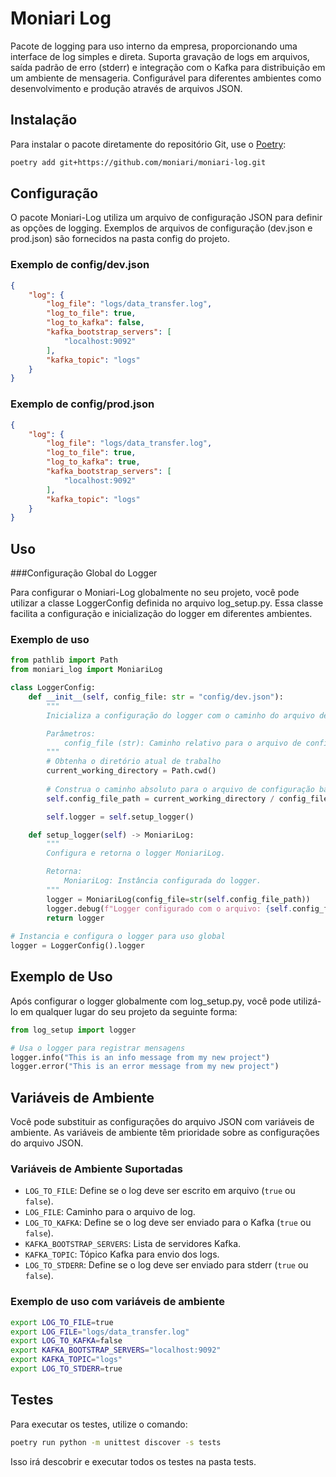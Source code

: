 # Moniari Log

Pacote de logging para uso interno da empresa, proporcionando uma interface de log simples e direta. Suporta gravação de logs em arquivos, saída padrão de erro (stderr) e integração com o Kafka para distribuição em um ambiente de mensageria. Configurável para diferentes ambientes como desenvolvimento e produção através de arquivos JSON.

## Instalação

Para instalar o pacote diretamente do repositório Git, use o [Poetry](https://python-poetry.org/):


```bash
poetry add git+https://github.com/moniari/moniari-log.git
```

## Configuração

O pacote Moniari-Log utiliza um arquivo de configuração JSON para definir as opções de logging. Exemplos de arquivos de configuração (dev.json e prod.json) são fornecidos na pasta config do projeto.

### Exemplo de config/dev.json

```json
{
    "log": {
        "log_file": "logs/data_transfer.log",
        "log_to_file": true,
        "log_to_kafka": false,
        "kafka_bootstrap_servers": [
            "localhost:9092"
        ],
        "kafka_topic": "logs"
    }
}
```

### Exemplo de config/prod.json

```json
{
    "log": {
        "log_file": "logs/data_transfer.log",
        "log_to_file": true,
        "log_to_kafka": true,
        "kafka_bootstrap_servers": [
            "localhost:9092"
        ],
        "kafka_topic": "logs"
    }
}
```

## Uso

###Configuração Global do Logger

Para configurar o Moniari-Log globalmente no seu projeto, você pode utilizar a classe LoggerConfig definida no arquivo log_setup.py. Essa classe facilita a configuração e inicialização do logger em diferentes ambientes.

### Exemplo de uso

```python
from pathlib import Path
from moniari_log import MoniariLog

class LoggerConfig:
    def __init__(self, config_file: str = "config/dev.json"):
        """
        Inicializa a configuração do logger com o caminho do arquivo de configuração especificado.

        Parâmetros:
            config_file (str): Caminho relativo para o arquivo de configuração.
        """
        # Obtenha o diretório atual de trabalho
        current_working_directory = Path.cwd()
        
        # Construa o caminho absoluto para o arquivo de configuração baseado no cwd
        self.config_file_path = current_working_directory / config_file

        self.logger = self.setup_logger()

    def setup_logger(self) -> MoniariLog:
        """
        Configura e retorna o logger MoniariLog.

        Retorna:
            MoniariLog: Instância configurada do logger.
        """
        logger = MoniariLog(config_file=str(self.config_file_path))
        logger.debug(f"Logger configurado com o arquivo: {self.config_file_path}")
        return logger
    
# Instancia e configura o logger para uso global
logger = LoggerConfig().logger
```

## Exemplo de Uso
Após configurar o logger globalmente com log_setup.py, você pode utilizá-lo em qualquer lugar do seu projeto da seguinte forma:

```python
from log_setup import logger

# Usa o logger para registrar mensagens
logger.info("This is an info message from my new project")
logger.error("This is an error message from my new project")
```

## Variáveis de Ambiente

Você pode substituir as configurações do arquivo JSON com variáveis de ambiente. As variáveis de ambiente têm prioridade sobre as configurações do arquivo JSON.

### Variáveis de Ambiente Suportadas

- `LOG_TO_FILE`: Define se o log deve ser escrito em arquivo (`true` ou `false`).
- `LOG_FILE`: Caminho para o arquivo de log.
- `LOG_TO_KAFKA`: Define se o log deve ser enviado para o Kafka (`true` ou `false`).
- `KAFKA_BOOTSTRAP_SERVERS`: Lista de servidores Kafka.
- `KAFKA_TOPIC`: Tópico Kafka para envio dos logs.
- `LOG_TO_STDERR`: Define se o log deve ser enviado para stderr (`true` ou `false`).

### Exemplo de uso com variáveis de ambiente

```bash
export LOG_TO_FILE=true
export LOG_FILE="logs/data_transfer.log"
export LOG_TO_KAFKA=false
export KAFKA_BOOTSTRAP_SERVERS="localhost:9092"
export KAFKA_TOPIC="logs"
export LOG_TO_STDERR=true
```

## Testes

Para executar os testes, utilize o comando:

```bash
poetry run python -m unittest discover -s tests
```
Isso irá descobrir e executar todos os testes na pasta tests.

